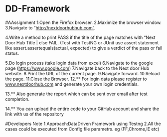 # DD-Framework
#AAssignment
1.Open the Firefox browser.
2.Maximize the browser window.
3.Navigate to “http://nextdoorhubhub.com”.

4.Write a method to print PASS if the title of the page matches with “Next Door Hub Title | else FAIL. (Test with TestNG or JUnit use assert statement like assert.assertequals(actual, expected) to give a verdict of the pass or fail status.

5.Do login process (take login data from excel)
6.Navigate to the  google page (https://www.google.com)
7.Navigate back to the Next door Hub website.
8.Print the URL of the current page.
9.Navigate forward.
10.Reload the page.
11.Close the Browser.
12.** For login data please register to www.nextdoorhub.com and generate your own login credentials.

13.** Also generate the report which can be sent over email after test completion.

14.** You can upload the entire code to your GitHub account and share the link with us of the repository

#Developers Note
1.Approach:DataDriven Framework using Testng
2.All the cases could be executed from Config file parametrs. eg (FF,Chrome,IE etc)

